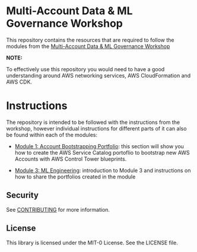 # Multi-Account Data & ML Governance Workshop

This repository contains the resources that are required to follow the modules from the [Multi-Account Data & ML Governance Workshop](https://studio.us-east-1.prod.workshops.aws/workshops/367f5c92-0764-4959-9279-e6f105f0c670#builds)

**NOTE:**

To effectively use this repository you would need to have a good understanding around AWS networking services, AWS CloudFormation and AWS CDK.

# Instructions

The repository is intended to be followed with the instructions from the workshop, however individual instructions for different parts of it can also be found within each of the modules:

- [Module 1: Account Bootstrapping Portfolio](./module-1/account-bootstrap-service-catalog-repo/README.md): this section will show you how to create the AWS Service Catalog portoflio to bootstrap new AWS Accounts with AWS Control Tower blueprints.

- [Module 3: ML Engineering](./module-3/README.md): introduction to Module 3 and instructions on how to share the portfolios created in the module

## Security

See [CONTRIBUTING](CONTRIBUTING.md#security-issue-notifications) for more information.

## License

This library is licensed under the MIT-0 License. See the LICENSE file.


